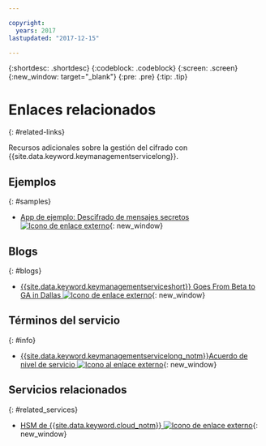 ```yaml
---

copyright:
  years: 2017
lastupdated: "2017-12-15"

---
```


{:shortdesc: .shortdesc}
{:codeblock: .codeblock}
{:screen: .screen}
{:new_window: target="_blank"}
{:pre: .pre}
{:tip: .tip}

# Enlaces relacionados
{: #related-links}

Recursos adicionales sobre la gestión del cifrado con {{site.data.keyword.keymanagementservicelong}}.

## Ejemplos
{: #samples}

- [App de ejemplo: Descifrado de mensajes secretos ![Icono de enlace externo](../../icons/launch-glyph.svg "Icono de enlace externo")](https://github.com/IBM-Bluemix/key-protect-helloworld-python){: new_window}

## Blogs
{: #blogs}

- [{{site.data.keyword.keymanagementserviceshort}} Goes From Beta to GA in Dallas ![Icono de enlace externo](../../icons/launch-glyph.svg "Icono de enlace externo")](https://www.ibm.com/blogs/bluemix/2016/12/dallas-key-protect-ga/){: new_window}

## Términos del servicio
{: #info}

- [{{site.data.keyword.keymanagementservicelong_notm}}Acuerdo de nivel de servicio ![Icono al enlace externo](../../icons/launch-glyph.svg "Iconoal enlace externo")](http://www-03.ibm.com/software/sla/sladb.nsf/sla/bm-7603-01){: new_window}


## Servicios relacionados
{: #related_services}

- [HSM de {{site.data.keyword.cloud_notm}} ![Icono de enlace externo](../../icons/launch-glyph.svg "Icono de enlace externo")](https://www.ibm.com/cloud/hardware-security-module){: new_window}

